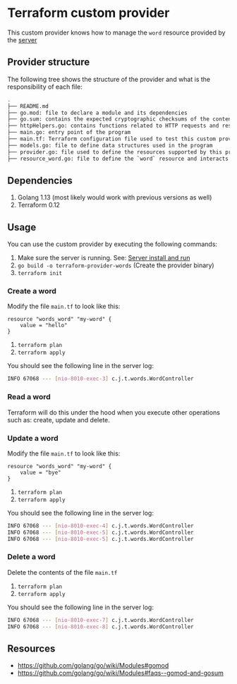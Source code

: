 # Terraform custom provider

This custom provider knows how to manage the `word` resource provided by the [server](../server/README.md)

## Provider structure

The following tree shows the structure of the provider and what is the responsibility of each file:

```bash
.
├── README.md
├── go.mod: file to declare a module and its dependencies
├── go.sum: contains the expected cryptographic checksums of the content of specific module versions
├── httpHelpers.go: contains functions related to HTTP requests and responses
├── main.go: entry point of the program
├── main.tf: Terraform configuration file used to test this custom provider
├── models.go: file to define data structures used in the program
├── provider.go: file used to define the resources supported by this provider
├── resource_word.go: file to define the `word` resource and interacts with the server
```

## Dependencies

1. Golang 1.13 (most likely would work with previous versions as well)
1. Terraform 0.12

## Usage

You can use the custom provider by executing the following commands:

1. Make sure the server is running. See: [Server install and run](../server/README.md#install-and-run)
1. `go build -o terraform-provider-words` (Create the provider binary)
1. `terraform init`

### Create a word

Modify the file `main.tf` to look like this:

```hcl
resource "words_word" "my-word" {
    value = "hello"
}
```

1. `terraform plan`
1. `terraform apply`

You should see the following line in the server log:

```bash
INFO 67068 --- [nio-8010-exec-3] c.j.t.words.WordController               : Create word: hello
```

### Read a word

Terraform will do this under the hood when you execute other operations such as: create, update and delete.

### Update a word

Modify the file `main.tf` to look like this:

```hcl
resource "words_word" "my-word" {
    value = "bye"
}
```

1. `terraform plan`
1. `terraform apply`

You should see the following line in the server log:

```bash
INFO 67068 --- [nio-8010-exec-4] c.j.t.words.WordController               : Read word with ID: d7a22890-8aee-4c89-bbcc-4b6178f733f7
INFO 67068 --- [nio-8010-exec-5] c.j.t.words.WordController               : Update word with ID: d7a22890-8aee-4c89-bbcc-4b6178f733f7
INFO 67068 --- [nio-8010-exec-5] c.j.t.words.WordController               : Updating hello by bye
```

### Delete a word

Delete the contents of the file `main.tf`

1. `terraform plan`
1. `terraform apply`

You should see the following line in the server log:

```bash
INFO 67068 --- [nio-8010-exec-7] c.j.t.words.WordController               : Read word with ID: d7a22890-8aee-4c89-bbcc-4b6178f733f7
INFO 67068 --- [nio-8010-exec-8] c.j.t.words.WordController               : Delete word with ID: d7a22890-8aee-4c89-bbcc-4b6178f733f7
```

## Resources

* https://github.com/golang/go/wiki/Modules#gomod
* https://github.com/golang/go/wiki/Modules#faqs--gomod-and-gosum
